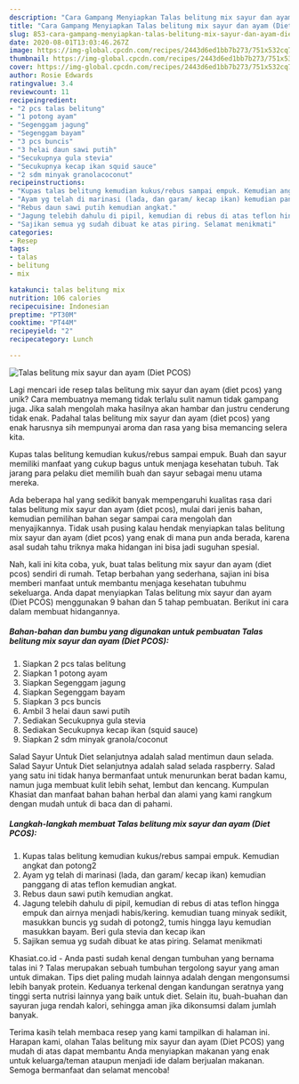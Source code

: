 ```yaml
---
description: "Cara Gampang Menyiapkan Talas belitung mix sayur dan ayam (Diet PCOS) yang Bikin Ngiler"
title: "Cara Gampang Menyiapkan Talas belitung mix sayur dan ayam (Diet PCOS) yang Bikin Ngiler"
slug: 853-cara-gampang-menyiapkan-talas-belitung-mix-sayur-dan-ayam-diet-pcos-yang-bikin-ngiler
date: 2020-08-01T13:03:46.267Z
image: https://img-global.cpcdn.com/recipes/2443d6ed1bb7b273/751x532cq70/talas-belitung-mix-sayur-dan-ayam-diet-pcos-foto-resep-utama.jpg
thumbnail: https://img-global.cpcdn.com/recipes/2443d6ed1bb7b273/751x532cq70/talas-belitung-mix-sayur-dan-ayam-diet-pcos-foto-resep-utama.jpg
cover: https://img-global.cpcdn.com/recipes/2443d6ed1bb7b273/751x532cq70/talas-belitung-mix-sayur-dan-ayam-diet-pcos-foto-resep-utama.jpg
author: Rosie Edwards
ratingvalue: 3.4
reviewcount: 11
recipeingredient:
- "2 pcs talas belitung"
- "1 potong ayam"
- "Segenggam jagung"
- "Segenggam bayam"
- "3 pcs buncis"
- "3 helai daun sawi putih"
- "Secukupnya gula stevia"
- "Secukupnya kecap ikan squid sauce"
- "2 sdm minyak granolacoconut"
recipeinstructions:
- "Kupas talas belitung kemudian kukus/rebus sampai empuk. Kemudian angkat dan potong2"
- "Ayam yg telah di marinasi (lada, dan garam/ kecap ikan) kemudian panggang di atas teflon kemudian angkat."
- "Rebus daun sawi putih kemudian angkat."
- "Jagung telebih dahulu di pipil, kemudian di rebus di atas teflon hingga empuk dan airnya menjadi habis/kering. kemudian tuang minyak sedikit, masukkan buncis yg sudah di potong2, tumis hingga layu kemudian masukkan bayam. Beri gula stevia dan kecap ikan"
- "Sajikan semua yg sudah dibuat ke atas piring. Selamat menikmati"
categories:
- Resep
tags:
- talas
- belitung
- mix

katakunci: talas belitung mix 
nutrition: 106 calories
recipecuisine: Indonesian
preptime: "PT30M"
cooktime: "PT44M"
recipeyield: "2"
recipecategory: Lunch

---
```



![Talas belitung mix sayur dan ayam (Diet PCOS)](https://img-global.cpcdn.com/recipes/2443d6ed1bb7b273/751x532cq70/talas-belitung-mix-sayur-dan-ayam-diet-pcos-foto-resep-utama.jpg)

Lagi mencari ide resep talas belitung mix sayur dan ayam (diet pcos) yang unik? Cara membuatnya memang tidak terlalu sulit namun tidak gampang juga. Jika salah mengolah maka hasilnya akan hambar dan justru cenderung tidak enak. Padahal talas belitung mix sayur dan ayam (diet pcos) yang enak harusnya sih mempunyai aroma dan rasa yang bisa memancing selera kita.

Kupas talas belitung kemudian kukus/rebus sampai empuk. Buah dan sayur memiliki manfaat yang cukup bagus untuk menjaga kesehatan tubuh. Tak jarang para pelaku diet memilih buah dan sayur sebagai menu utama mereka.

Ada beberapa hal yang sedikit banyak mempengaruhi kualitas rasa dari talas belitung mix sayur dan ayam (diet pcos), mulai dari jenis bahan, kemudian pemilihan bahan segar sampai cara mengolah dan menyajikannya. Tidak usah pusing kalau hendak menyiapkan talas belitung mix sayur dan ayam (diet pcos) yang enak di mana pun anda berada, karena asal sudah tahu triknya maka hidangan ini bisa jadi suguhan spesial.


Nah, kali ini kita coba, yuk, buat talas belitung mix sayur dan ayam (diet pcos) sendiri di rumah. Tetap berbahan yang sederhana, sajian ini bisa memberi manfaat untuk membantu menjaga kesehatan tubuhmu sekeluarga. Anda dapat menyiapkan Talas belitung mix sayur dan ayam (Diet PCOS) menggunakan 9 bahan dan 5 tahap pembuatan. Berikut ini cara dalam membuat hidangannya.

<!--inarticleads1-->

##### Bahan-bahan dan bumbu yang digunakan untuk pembuatan Talas belitung mix sayur dan ayam (Diet PCOS):

1. Siapkan 2 pcs talas belitung
1. Siapkan 1 potong ayam
1. Siapkan Segenggam jagung
1. Siapkan Segenggam bayam
1. Siapkan 3 pcs buncis
1. Ambil 3 helai daun sawi putih
1. Sediakan Secukupnya gula stevia
1. Sediakan Secukupnya kecap ikan (squid sauce)
1. Siapkan 2 sdm minyak granola/coconut


Salad Sayur Untuk Diet selanjutnya adalah salad mentimun daun selada. Salad Sayur Untuk Diet selanjutnya adalah salad selada raspberry. Salad yang satu ini tidak hanya bermanfaat untuk menurunkan berat badan kamu, namun juga membuat kulit lebih sehat, lembut dan kencang. Kumpulan Khasiat dan manfaat bahan bahan herbal dan alami yang kami rangkum dengan mudah untuk di baca dan di pahami. 

<!--inarticleads2-->

##### Langkah-langkah membuat Talas belitung mix sayur dan ayam (Diet PCOS):

1. Kupas talas belitung kemudian kukus/rebus sampai empuk. Kemudian angkat dan potong2
1. Ayam yg telah di marinasi (lada, dan garam/ kecap ikan) kemudian panggang di atas teflon kemudian angkat.
1. Rebus daun sawi putih kemudian angkat.
1. Jagung telebih dahulu di pipil, kemudian di rebus di atas teflon hingga empuk dan airnya menjadi habis/kering. kemudian tuang minyak sedikit, masukkan buncis yg sudah di potong2, tumis hingga layu kemudian masukkan bayam. Beri gula stevia dan kecap ikan
1. Sajikan semua yg sudah dibuat ke atas piring. Selamat menikmati


Khasiat.co.id - Anda pasti sudah kenal dengan tumbuhan yang bernama talas ini ? Talas merupakan sebuah tumbuhan tergolong sayur yang aman untuk dimakan. Tips diet paling mudah lainnya adalah dengan mengonsumsi lebih banyak protein. Keduanya terkenal dengan kandungan seratnya yang tinggi serta nutrisi lainnya yang baik untuk diet. Selain itu, buah-buahan dan sayuran juga rendah kalori, sehingga aman jika dikonsumsi dalam jumlah banyak. 

Terima kasih telah membaca resep yang kami tampilkan di halaman ini. Harapan kami, olahan Talas belitung mix sayur dan ayam (Diet PCOS) yang mudah di atas dapat membantu Anda menyiapkan makanan yang enak untuk keluarga/teman ataupun menjadi ide dalam berjualan makanan. Semoga bermanfaat dan selamat mencoba!
